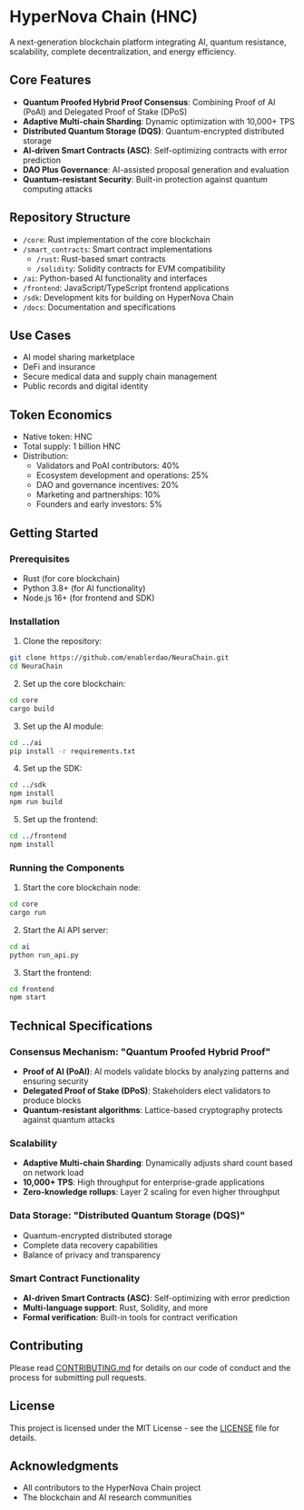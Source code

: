 # HyperNova Chain (HNC)

A next-generation blockchain platform integrating AI, quantum resistance, scalability, complete decentralization, and energy efficiency.

## Core Features

- **Quantum Proofed Hybrid Proof Consensus**: Combining Proof of AI (PoAI) and Delegated Proof of Stake (DPoS)
- **Adaptive Multi-chain Sharding**: Dynamic optimization with 10,000+ TPS
- **Distributed Quantum Storage (DQS)**: Quantum-encrypted distributed storage
- **AI-driven Smart Contracts (ASC)**: Self-optimizing contracts with error prediction
- **DAO Plus Governance**: AI-assisted proposal generation and evaluation
- **Quantum-resistant Security**: Built-in protection against quantum computing attacks

## Repository Structure

- `/core`: Rust implementation of the core blockchain
- `/smart_contracts`: Smart contract implementations
  - `/rust`: Rust-based smart contracts
  - `/solidity`: Solidity contracts for EVM compatibility
- `/ai`: Python-based AI functionality and interfaces
- `/frontend`: JavaScript/TypeScript frontend applications
- `/sdk`: Development kits for building on HyperNova Chain
- `/docs`: Documentation and specifications

## Use Cases

- AI model sharing marketplace
- DeFi and insurance
- Secure medical data and supply chain management
- Public records and digital identity

## Token Economics

- Native token: HNC
- Total supply: 1 billion HNC
- Distribution:
  - Validators and PoAI contributors: 40%
  - Ecosystem development and operations: 25%
  - DAO and governance incentives: 20%
  - Marketing and partnerships: 10%
  - Founders and early investors: 5%

## Getting Started

### Prerequisites

- Rust (for core blockchain)
- Python 3.8+ (for AI functionality)
- Node.js 16+ (for frontend and SDK)

### Installation

1. Clone the repository:

```bash
git clone https://github.com/enablerdao/NeuraChain.git
cd NeuraChain
```

2. Set up the core blockchain:

```bash
cd core
cargo build
```

3. Set up the AI module:

```bash
cd ../ai
pip install -r requirements.txt
```

4. Set up the SDK:

```bash
cd ../sdk
npm install
npm run build
```

5. Set up the frontend:

```bash
cd ../frontend
npm install
```

### Running the Components

1. Start the core blockchain node:

```bash
cd core
cargo run
```

2. Start the AI API server:

```bash
cd ai
python run_api.py
```

3. Start the frontend:

```bash
cd frontend
npm start
```

## Technical Specifications

### Consensus Mechanism: "Quantum Proofed Hybrid Proof"

- **Proof of AI (PoAI)**: AI models validate blocks by analyzing patterns and ensuring security
- **Delegated Proof of Stake (DPoS)**: Stakeholders elect validators to produce blocks
- **Quantum-resistant algorithms**: Lattice-based cryptography protects against quantum attacks

### Scalability

- **Adaptive Multi-chain Sharding**: Dynamically adjusts shard count based on network load
- **10,000+ TPS**: High throughput for enterprise-grade applications
- **Zero-knowledge rollups**: Layer 2 scaling for even higher throughput

### Data Storage: "Distributed Quantum Storage (DQS)"

- Quantum-encrypted distributed storage
- Complete data recovery capabilities
- Balance of privacy and transparency

### Smart Contract Functionality

- **AI-driven Smart Contracts (ASC)**: Self-optimizing with error prediction
- **Multi-language support**: Rust, Solidity, and more
- **Formal verification**: Built-in tools for contract verification

## Contributing

Please read [CONTRIBUTING.md](CONTRIBUTING.md) for details on our code of conduct and the process for submitting pull requests.

## License

This project is licensed under the MIT License - see the [LICENSE](LICENSE) file for details.

## Acknowledgments

- All contributors to the HyperNova Chain project
- The blockchain and AI research communities